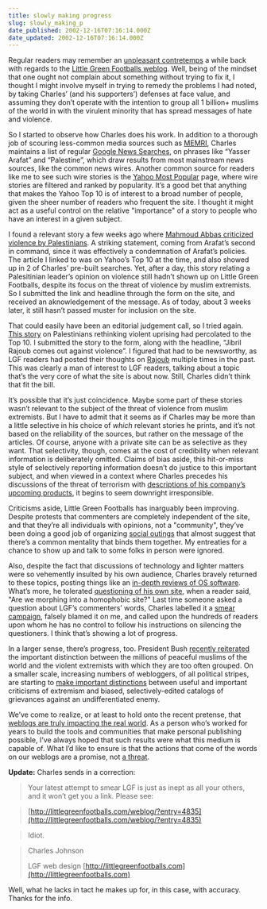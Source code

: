 ```yaml
---
title: slowly making progress
slug: slowly_making_p
date_published: 2002-12-16T07:16:14.000Z
date_updated: 2002-12-16T07:16:14.000Z
---
```


Regular readers may remember an [unpleasant contretemps](http://www.dashes.com/anil/index.php?archives/003738.php) a while back with regards to the [Little Green Footballs weblog](http://www.littlegreenfootballs.com/weblog/). Well, being of the mindset that one ought not complain about something without trying to fix it, I thought I might involve myself in trying to remedy the problems I had noted, by taking Charles’ (and his supporters’) defenses at face value, and assuming they don’t operate with the intention to group all 1 billion+ muslims of the world in with the virulent minority that has spread messages of hate and violence.

So I started to observe how Charles does his work. In addition to a thorough job of scouring less-common media sources such as [MEMRI](http://www.memri.org), Charles maintains a list of regular [Google News Searches](http://www.littlegreenfootballs.com/weblog/lgf-google-news.php), on phrases like “Yasser Arafat” and “Palestine”, which draw results from most mainstream news sources, like the common news wires. Another common source for readers like me to see such wire stories is the [Yahoo Most Popular](http://story.news.yahoo.com/news?tmpl=index2&amp;cid=965) page, where wire stories are filtered and ranked by popularity. It’s a good bet that anything that makes the Yahoo Top 10 is of interest to a broad number of people, given the sheer number of readers who frequent the site. I thought it might act as a useful control on the relative "importance" of a story to people who have an interest in a given subject.

I found a relevant story a few weeks ago where [Mahmoud Abbas criticized violence by Palestinians](http://www.boston.com/dailyglobe2/332/nation/Arafat_s_deputy_criticizes_attacks+.shtml). A striking statement, coming from Arafat’s second in command, since it was effectively a condemnation of Arafat’s policies. The article I linked to was on Yahoo’s Top 10 at the time, and also showed up in 2 of Charles’ pre-built searches. Yet, after a day, this story relating a Palesitinian leader’s opinion on violence still hadn’t shown up on Little Green Footballs, despite its focus on the threat of violence by muslim extremists. So I submitted the link and headline through the form on the site, and received an aknowledgement of the message. As of today, about 3 weeks later, it still hasn’t passed muster for inclusion on the site.

That could easily have been an editorial judgement call, so I tried again. [This story](http://story.news.yahoo.com/news?tmpl=story&amp;u=ap/20021206/ap_on_re_mi_ea/rethinking_the_uprising) on Palestinians rethinking violent uprising had percolated to the Top 10. I submitted the story to the form, along with the headline, “Jibril Rajoub comes out against violence”. I figured that had to be newsworthy, as LGF readers had posted their thoughts on [Rajoub](http://www.littlegreenfootballs.com/weblog/lgf-search.php?searchWith=lgf&amp;searchString=Jibril+Rajoub) multiple times in the past. This was clearly a man of interest to LGF readers, talking about a topic that’s the very core of what the site is about now. Still, Charles didn’t think that fit the bill.

It’s possible that it’s just coincidence. Maybe some part of these stories wasn’t relevant to the subject of the threat of violence from muslim extremists. But I have to admit that it seems as if Charles may be more than a little selective in his choice of *which* relevant stories he prints, and it’s not based on the reliability of the sources, but rather on the message of the articles. Of course, anyone with a private site can be as selective as they want. That selectivity, though, comes at the cost of credibility when relevant information is deliberately omitted. Claims of bias aside, this hit-or-miss style of selectively reporting information doesn’t do justice to this important subject, and when viewed in a context where Charles precedes his discussions of the threat of terrorism with [descriptions of his company’s upcoming products](http://rightwingnews.com/interviews/johnson.php), it begins to seem downright irresponsible.

Criticisms aside, Little Green Footballs has inarguably been improving. Despite protests that commenters are completely independent of the site, and that they’re all individuals with opinions, not a "community", they’ve been doing a good job of organizing [social outings](http://www.littlegreenfootballs.com/weblog/?entry=4975#c0001) that almost suggest that there’s a common mentality that binds them together. My entreaties for a chance to show up and talk to some folks in person were ignored.

Also, despite the fact that discussions of technology and lighter matters were so vehemently insulted by his own audience, Charles bravely returned to these topics, posting things like an [in-depth reviews of OS software](http://www.littlegreenfootballs.com/weblog/?entry=4752). What’s more, he tolerated [questioning of his own site](http://littlegreenfootballs.com/weblog/?entry=4946#c0011), when a reader said, "Are we morphing into a homophobic site?" Last time someone asked a question about LGF’s commenters’ words, Charles labelled it a [smear campaign](http://www.littlegreenfootballs.com/weblog/?entry=4478), falsely blamed it on me, and called upon the hundreds of readers upon whom he has no control to follow his instructions on silencing the questioners. I think that’s showing a lot of progress.

In a larger sense, there’s progress, too. President Bush [recently reiterated](http://www.knoxstudio.com/shns/story.cfm?pk=BUSH-ISLAM-12-05-02&amp;cat=AN) the important distinction between the millions of peaceful muslims of the world and the violent extremists with which they are too often grouped. On a smaller scale, increasing numbers of webloggers, of all political stripes, are starting to [make important distinctions](http://pages.prodigy.net/thomasn528/blog/2002_11_17_newsarcv.html#84956387) between useful and important criticisms of extremism and biased, selectively-edited catalogs of grievances against an undifferentiated enemy.

We’ve come to realize, or at least to hold onto the recent pretense, that [weblogs are truly impacting the real world](http://www.nypost.com/postopinion/opedcolumnists/51499.htm). As a person who’s worked for years to build the tools and communities that make personal publishing possible, I’ve always hoped that such results were what this medium is capable of. What I’d like to ensure is that the actions that come of the words on our weblogs are a promise, not [a threat](http://www.newsday.com/news/local/longisland/ny-limosq293024235nov29,0,1664916.story).

**Update:** Charles sends in a correction:

> Your latest attempt to smear LGF is just as inept as all your others, and it won’t get you a link. Please see:

> [http://littlegreenfootballs.com/weblog/?entry=4835](http://littlegreenfootballs.com/weblog/?entry=4835)

> Idiot.

> Charles Johnson
> 
> LGF web design
> [http://littlegreenfootballs.com](http://littlegreenfootballs.com)

Well, what he lacks in tact he makes up for, in this case, with accuracy. Thanks for the info.

